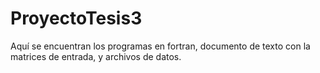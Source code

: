 # ProyectoTesis3
Aquí se encuentran los programas en fortran, documento de texto con la matrices de entrada, y archivos de datos.
